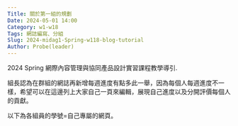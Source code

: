 ```yaml
---
Title: 關於第一組的規劃
Date: 2024-05-01 14:00
Category: w1-w18
Tags: 網誌編寫、分組
Slug: 2024-midag1-Spring-w118-blog-tutorial
Author: Probe(leader)
---
```


2024 Spring 網際內容管理與協同產品設計實習課程教學導引.

<!-- PELICAN_END_SUMMARY -->

組長認為在群組的網誌再新增每週進度有點多此一舉，因為每個人每週進度不一樣，希望可以在這邊列上大家自己一頁來編輯，展現自己進度以及分開評價每個人的貢獻。

以下為各組員的學號=自己專屬的網頁。